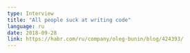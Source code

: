 ```yaml
---
type: Interview
title: "All people suck at writing code"
language: ru
date: 2018-09-28
link: https://habr.com/ru/company/oleg-bunin/blog/424393/
---
```

